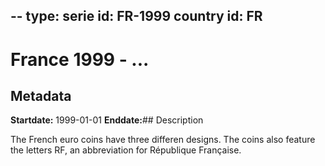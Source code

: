 --
type: serie
id: FR-1999
country id: FR
--

# France 1999 - ...

## Metadata

**Startdate:** 1999-01-01
**Enddate:**## Description

The French euro coins have three differen designs. The coins also feature the letters RF, an abbreviation for République Française.

